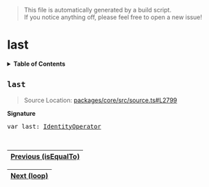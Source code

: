 > This file is automatically generated by a build script.<br>If you notice anything off, please feel free to open a new issue!

# last

<details><summary><b>Table of Contents</b></summary><br>

1. [<code>last</code>](#last)</details>

## <a name="last"></a><code>last</code>

> Source Location: [packages\/core\/src\/source.ts#L2799](..\/..\/packages\/core\/src\/source.ts#L2799)

<b>Signature</b>

<pre>var last: <a href="001-IdentityOperator.md#IdentityOperator">IdentityOperator</a></pre><br>

| [Previous \(isEqualTo\)](037-isEqualTo.md#readme) |
| --- |

<div align="right">

| [Next \(loop\)](039-loop.md#readme) |
| --- |
</div>
